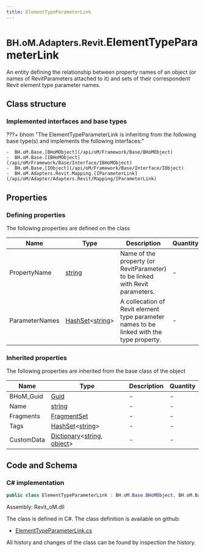 ```yaml
---
title: ElementTypeParameterLink
---
```


# <small>BH.oM.Adapters.Revit.</small>**ElementTypeParameterLink**

An entity defining the relationship between property names of an object (or names of RevitParameters attached to it) and sets of their correspondent Revit element type parameter names.

## Class structure

### Implemented interfaces and base types

???+ bhom "The ElementTypeParameterLink is inheriting from the following base type(s) and implements the following interfaces:"

    -  BH.oM.Base.[BHoMObject](/api/oM/Framework/Base/BHoMObject)
    -  BH.oM.Base.[IBHoMObject](/api/oM/Framework/Base/Interface/IBHoMObject)
    -  BH.oM.Base.[IObject](/api/oM/Framework/Base/Interface/IObject)
    -  BH.oM.Adapters.Revit.Mapping.[IParameterLink](/api/oM/Adapter/Adapters.Revit/Mapping/IParameterLink)


## Properties



### Defining properties

The following properties are defined on the class

| Name             | Type             | Description      | Quantity         |
|------------------|------------------|------------------|------------------|
| PropertyName | [string](https://learn.microsoft.com/en-us/dotnet/api/System.String?view=netstandard-2.0) | Name of the property (or RevitParameter) to be linked with Revit parameters. | - |
| ParameterNames | [HashSet](https://learn.microsoft.com/en-us/dotnet/api/System.Collections.Generic.HashSet-1?view=netstandard-2.0)&lt;[string](https://learn.microsoft.com/en-us/dotnet/api/System.String?view=netstandard-2.0)&gt; | A collecation of Revit element type parameter names to be linked with the type property. | - |


### Inherited properties
The following properties are inherited from the base class of the object

| Name             | Type             | Description      | Quantity         |
|------------------|------------------|------------------|------------------|
| BHoM_Guid | [Guid](https://learn.microsoft.com/en-us/dotnet/api/System.Guid?view=netstandard-2.0) | - | - |
| Name | [string](https://learn.microsoft.com/en-us/dotnet/api/System.String?view=netstandard-2.0) | - | - |
| Fragments | [FragmentSet](/api/oM/Framework/Base/FragmentSet) | - | - |
| Tags | [HashSet](https://learn.microsoft.com/en-us/dotnet/api/System.Collections.Generic.HashSet-1?view=netstandard-2.0)&lt;[string](https://learn.microsoft.com/en-us/dotnet/api/System.String?view=netstandard-2.0)&gt; | - | - |
| CustomData | [Dictionary](https://learn.microsoft.com/en-us/dotnet/api/System.Collections.Generic.Dictionary-2?view=netstandard-2.0)&lt;[string](https://learn.microsoft.com/en-us/dotnet/api/System.String?view=netstandard-2.0), [object](https://learn.microsoft.com/en-us/dotnet/api/System.Object?view=netstandard-2.0)&gt; | - | - |


## Code and Schema

### C# implementation

``` C# title="C#"
public class ElementTypeParameterLink : BH.oM.Base.BHoMObject, BH.oM.Base.IBHoMObject, BH.oM.Base.IObject, BH.oM.Adapters.Revit.Mapping.IParameterLink
```

Assembly: Revit_oM.dll

The class is defined in C#. The class definition is available on github:

- [ElementTypeParameterLink.cs](https://github.com/BHoM/Revit_Toolkit/blob/develop/Revit_oM/Mapping\ElementTypeParameterLink.cs)

All history and changes of the class can be found by inspection the history.
